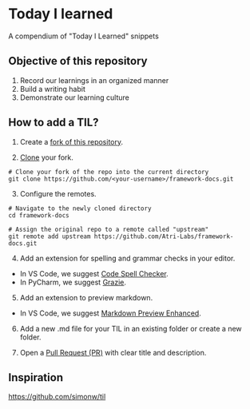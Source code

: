 # Today I learned
A compendium of "Today I Learned" snippets

## Objective of this repository

1. Record our learnings in an organized manner
2. Build a writing habit
3. Demonstrate our learning culture

## How to add a TIL?
1. Create a [fork of this repository](https://docs.github.com/en/get-started/quickstart/fork-a-repo#forking-a-repository). 

2. [Clone](https://docs.github.com/en/get-started/quickstart/contributing-to-projects#cloning-a-fork) your fork. 

```shell
# Clone your fork of the repo into the current directory
git clone https://github.com/<your-username>/framework-docs.git
```

3. Configure the remotes. 

```shell
# Navigate to the newly cloned directory
cd framework-docs

# Assign the original repo to a remote called "upstream"
git remote add upstream https://github.com/Atri-Labs/framework-docs.git
```

4. Add an extension for spelling and grammar checks in your editor. 
- In VS Code, we suggest [Code Spell Checker](https://marketplace.visualstudio.com/items?itemName=streetsidesoftware.code-spell-checker).
- In PyCharm, we suggest [Grazie](https://plugins.jetbrains.com/plugin/12175-grazie).

5. Add an extension to preview markdown. 
- In VS Code, we suggest [Markdown Preview Enhanced](https://marketplace.visualstudio.com/items?itemName=shd101wyy.markdown-preview-enhanced).

6. Add a new .md file for your TIL in an existing folder or create a new folder.

7. Open a [Pull Request (PR)](https://docs.github.com/en/pull-requests/collaborating-with-pull-requests/proposing-changes-to-your-work-with-pull-requests/creating-a-pull-request-from-a-fork) with clear title and description.

## Inspiration
https://github.com/simonw/til
